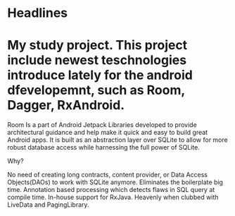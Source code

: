 # Headlines
# My study project. This project include newest teschnologies introduce lately for the android dfevelopemnt, such as Room, Dagger, RxAndroid. 
Room
Is a part of Android Jetpack Libraries developed to provide architectural guidance and help make it quick and easy to build great Android apps. It is built as an abstraction layer over SQLite to allow for more robust database access while harnessing the full power of SQLite.

Why?

No need of creating long contracts, content provider, or Data Access Objects(DAOs) to work with SQLite anymore. Eliminates the boilerplate big time.
Annotation based processing which detects flaws in SQL query at compile time.
In-house support for RxJava.
Heavenly when clubbed with LiveData and PagingLibrary.
